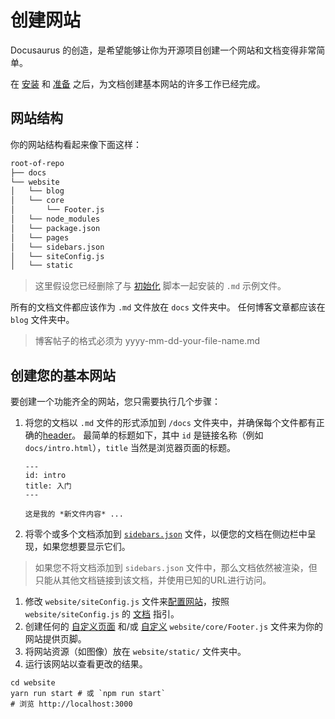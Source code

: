 # 创建网站

Docusaurus 的创造，是希望能够让你为开源项目创建一个网站和文档变得非常简单。

在 [安装](getting-started-installation.md) 和 [准备](getting-started-preparation.md) 之后，为文档创建基本网站的许多工作已经完成。

## 网站结构

你的网站结构看起来像下面这样：

```bash
root-of-repo
├── docs
└── website
│   └── blog
│   └── core
│       └── Footer.js
│   └── node_modules
│   └── package.json
│   └── pages
│   └── sidebars.json
│   └── siteConfig.js
│   └── static
```

> 这里假设您已经删除了与 [初始化](getting-started-installation.md) 脚本一起安装的 `.md` 示例文件。

所有的文档文件都应该作为 `.md` 文件放在 `docs` 文件夹中。 任何博客文章都应该在 `blog` 文件夹中。

> 博客帖子的格式必须为 yyyy-mm-dd-your-file-name.md

## 创建您的基本网站

要创建一个功能齐全的网站，您只需要执行几个步骤：

1. 将您的文档以 `.md` 文件的形式添加到 `/docs` 文件夹中，并确保每个文件都有正确的[header](api-doc-markdown.md#文档)。 最简单的标题如下，其中 `id` 是链接名称（例如 `docs/intro.html`），`title` 当然是浏览器页面的标题。

    ```
    ---
    id: intro
    title: 入门
    ---

    这是我的 *新文件内容* ...
    ```

1. 将零个或多个文档添加到 [`sidebars.json`](guides-navigation.md#添加文档到侧边栏) 文件，以便您的文档在侧边栏中呈现，如果您想要显示它们。

  > 如果您不将文档添加到 `sidebars.json` 文件中，那么文档依然被渲染，但只能从其他文档链接到该文档，并使用已知的URL进行访问。

1. 修改 `website/siteConfig.js` 文件来[配置网站](api-site-config.md)，按照 `website/siteConfig.js` 的 [文档](api-site-config.md) 指引。
1. 创建任何的 [自定义页面](guides-custom-pages.md#自定义网站页脚) 和/或 [自定义](guides-custom-pages.md#自定义网站页脚) `website/core/Footer.js` 文件来为你的网站提供页脚。
1. 将网站资源（如图像）放在 `website/static/` 文件夹中。
1. 运行该网站以查看更改的结果。 

  ```
  cd website
  yarn run start # 或 `npm run start`
  # 浏览 http://localhost:3000
  ```
